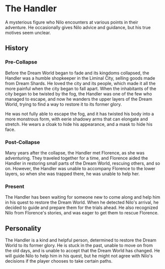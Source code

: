 # The Handler

<!-- An inhabitant of the Dream World who the Fellow Dreamer has helped in the past. They know that something has happened to the Fellow Dreamer in the lower layers, but they aren't strong enough to go past the Second Layer.

They sensed the arrival of Nilo in the Dream World and know who they are. They decided to go to Nilo's dream island and give them some guidance, to prepare them for the trials ahead.

The Handler has a strong desire to return the Dream World to its former glory, and later on, might not agree with Nilo's decisions if the player chooses certain paths. -->

A mysterious figure who Nilo encounters at various points in their adventure. He occasionally gives Nilo advice and guidance, but his true motives seem unclear.

## History

### Pre-Collapse

Before the Dream World began to fade and its kingdoms collapsed, the Handler was a humble shopkeeper in the Liminal City, selling goods made from Dream Shards. He loved the city and its people, which made it all the more painful when the city began to fall apart. When the inhabitants of the city began to be twisted by the fog, the Handler was one of the few who managed to escape, and now he wanders the upper layers of the Dream World, trying to find a way to restore it to its former glory.

He was not fully able to escape the fog, and it has twisted his body into a more monstrous form, with eerie shadowy arms that can elongate and stretch. He wears a cloak to hide his appearance, and a mask to hide his face.

### Post-Collapse

Many years after the collapse, the Handler met Florence, as she was adventuring. They traveled together for a time, and Florence aided the Handler in restoring small parts of the Dream World, rescuing others, and so on. However, the Handler was unable to accompany Florence to the lower layers, so when she was trapped there, he was unable to help her.

### Present

The Handler has been waiting for someone new to come along and help him in his quest to restore the Dream World. When he detected Nilo's arrival, he decided to guide and prepare them for the trials ahead. He also recognized Nilo from Florence's stories, and was eager to get them to rescue Florence.

## Personality

The Handler is a kind and helpful person, determined to restore the Dream World to its former glory. He is stuck in the past, unable to move on from the old days, and is unable to accept that the Dream World has changed. He will guide Nilo to help him in his quest, but he might not agree with Nilo's decisions if the player chooses to take certain paths.
